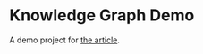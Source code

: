 # Knowledge Graph Demo

A demo project for [the article](https://medium.com/@oleksiibukhantsov/interactive-graph-from-scratch-in-flutter-physics-animations-and-custompainter-dc43f233c198).
